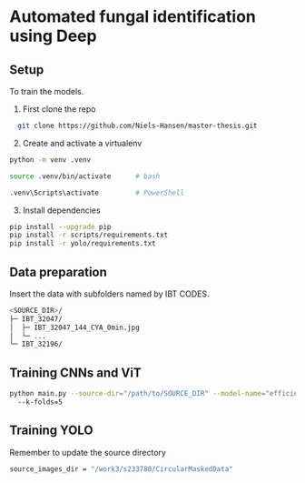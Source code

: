 # Automated fungal identification using Deep



## Setup

To train the models.

1. First clone the repo

```bash
  git clone https://github.com/Niels-Hansen/master-thesis.git
```

2. Create and activate a virtualenv

```bash
python -m venv .venv

source .venv/bin/activate      # bash 

.venv\Scripts\activate         # PowerShell
```

3. Install dependencies
```bash
pip install --upgrade pip
pip install -r scripts/requirements.txt
pip install -r yolo/requirements.txt
```

## Data preparation

Insert the data with subfolders named by IBT CODES.
```bash
<SOURCE_DIR>/
├─ IBT_32047/
│  ├─ IBT_32047_144_CYA_0min.jpg
│  └─ ...
└─ IBT_32196/
```

## Training CNNs and ViT

```bash
python main.py --source-dir="/path/to/SOURCE_DIR" --model-name="efficientnet_v2_s"
  --k-folds=5
```

## Training YOLO
Remember to update the source directory
```bash
source_images_dir = "/work3/s233780/CircularMaskedData"
```
